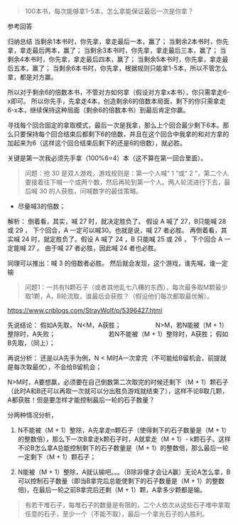 > 100本书，每次能够拿1-5本，怎么拿能保证最后一次是你拿？

参考回答

归纳总结
当剩余1本书时，你先拿，拿走最后一本，赢了；
当剩余2本书时，你先拿，拿走最后两本，赢了；
当剩余3本书时，你先拿，拿走最后三本，赢了；
当剩余4本书时，你先拿，拿走最后四本，赢了；
当剩余5本书时，你先拿，拿走最后五本，赢了；
当剩余6本书时，你先拿，根据规则只能拿1-5本，所以不管怎么拿，都是对方赢。

所以对于剩余6的倍数本书，不管对方如何拿（假设对方拿x本书），你只需拿走6-x即可。
所以你先手，先拿走4本，创造剩余6的倍数本局面，剩下的你只需拿走6-x本，继续保持这种局面（剩余6的倍数本书）到最后肯定你赢。

寻找每个回合固定的拿取模式，最后一次是我拿，那么上个回合最少剩下6本。那么只要保持每个回合结束后都剩下6的倍数，并且在这个回合中我拿的和对方拿的加起来为6（这样这个回合结束后剩下的还是6的倍数），就必胜。

关键是第一次我必须先手拿（100%6=4）本（这不算在第一回合里面）。

> 问题：抢 30 是双人游戏，游戏规则是：第一个人喊“ 1 ”或“ 2 ”，第二个人要接着往下喊一个或两个数，然后再轮到第一个人。两人轮流进行下去，最后喊 30 的人获胜，问喊数字的最佳策略。

+ 尽量喊3的倍数；

解析： 倒着看，其实，喊 27 时，就决定胜负了。
假设 A 喊了 27，B只能喊 28 或 29 ， 下个回合，A 一定可以喊30。也就是说，喊 27 者必胜。
再倒着看，其实喊 24 时，就定胜负了。假设 A 喊了 24 ，B 只能喊 25 或 26 ， 下个回合 A 一定能喊 27 。
由于喊 27 者必胜，因此喊 24 者也必胜。

同理可以推出：喊 3 的倍数者必胜。
然后就会发现，这个游戏，谁先喊，谁一定输

> 问题1：一共有N颗石子（或者其他乱七八糟的东西），每次最多取M颗最少取1颗，A，B轮流取，谁最后会获胜？（假设他们每次都取最优解）。

https://www.cnblogs.com/StrayWolf/p/5396427.html

先说结论：
假如A先取， N<M，A获胜；
　　　　　  N>M，若N能被（M + 1）整除时，A失败；
　　　　　　　　   若N不能被（M + 1）整除时，A获胜；
假如B先取，（同上）；

再说分析：
还是以A先手为例，N < M时A一次拿完（不可能给B留机会，前提就是每次取最优），不会给B留机会；

N>M时，A要想赢，必须要在自己倒数第二次取完的时候还剩下（M + 1）颗石子（此时A和B还可以再取一次就可以分出胜负游戏就结束了），这样不论B取几颗，A都获胜！但是要怎样才能控制最后一轮的石子数量？

分两种情况分析，

1. N不能被（M + 1）整除，A先拿走n颗石子（使得剩下的石子数量是（M + 1）的整数倍），那么下一次B拿走k颗石子时，A就拿走（M + 1）- k颗石子。这样不论B怎么拿A总能控制剩下的石子数量是（M + 1）的整数倍，那么最后一轮一定剩下（M + 1）颗石子；

2. N能被（M + 1）整除，A就认输吧。。。（B除非傻才会让A赢）无论A怎么拿，B可以控制石子数量（即当B拿完后总能使剩下的石子数量是（M + 1）的整数倍)，在最后一轮之前B拿完后还剩（M + 1）颗，A拿多少颗都是输。

> 有若干堆石子，每堆石子的数量是有限的，二个人依次从这些石子堆中拿取任意的石子，至少一个（不能不取），最后一个拿光石子的人胜利。







